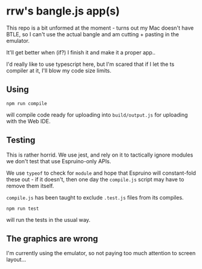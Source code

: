 # rrw's bangle.js app(s)

This repo is a bit unformed at the moment - turns out my Mac doesn't have
BTLE, so I can't use the actual bangle and am cutting + pasting in the
emulator.

It'll get better when (if?) I finish it and make it a proper app..

I'd really like to use typescript here, but I'm scared that if I let
the ts compiler at it, I'll blow my code size limits.

## Using

```
npm run compile
```

will compile code ready for uploading into `build/output.js` for uploading with the Web IDE.

## Testing

This is rather horrid. We use jest, and rely on it to tactically ignore
modules we don't test that use Espruino-only APIs. 

We use `typeof` to check for `module` and hope that Espruino will 
constant-fold these out - if it doesn't, then one day the `compile.js` 
script may have to remove them itself.

`compile.js` has been taught to exclude `.test.js` files from its
compiles.

```
npm run test
```

will run the tests in the usual way.

## The graphics are wrong

I'm currently using the emulator, so not paying too much attention to 
screen layout... 

